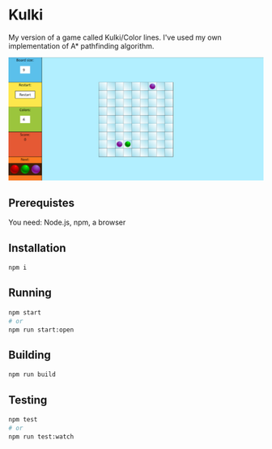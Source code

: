 # Kulki

My version of a game called Kulki/Color lines. I've used my own implementation of A\* pathfinding algorithm.

<img src="./assets/projectPreview.PNG">

## Prerequistes

You need: Node.js, npm, a browser

## Installation

```bash
npm i
```

## Running

```bash
npm start
# or
npm run start:open
```

## Building

```bash
npm run build
```

## Testing

```bash
npm test
# or
npm run test:watch
```
